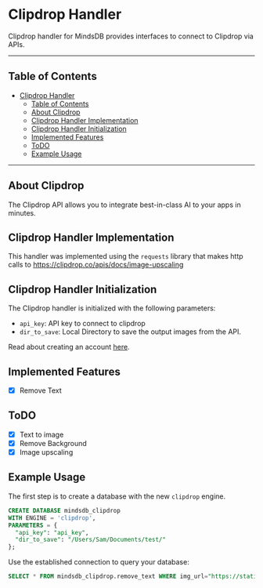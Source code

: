 # Clipdrop Handler

Clipdrop handler for MindsDB provides interfaces to connect to Clipdrop via APIs.

---

## Table of Contents

- [Clipdrop Handler](#clipdrop-handler)
  - [Table of Contents](#table-of-contents)
  - [About Clipdrop](#about-clipdrop)
  - [Clipdrop Handler Implementation](#clipdrop-handler-implementation)
  - [Clipdrop Handler Initialization](#clipdrop-handler-initialization)
  - [Implemented Features](#implemented-features)
  - [ToDO](#todo)
  - [Example Usage](#example-usage)

---

## About Clipdrop

The Clipdrop API allows you to integrate best-in-class AI to your apps in minutes.

## Clipdrop Handler Implementation

This handler was implemented using the `requests` library that makes http calls to https://clipdrop.co/apis/docs/image-upscaling

## Clipdrop Handler Initialization

The Clipdrop handler is initialized with the following parameters:

- `api_key`: API key to connect to clipdrop
- `dir_to_save`: Local Directory to save the output images from the API.

Read about creating an account [here](https://clipdrop.co/).

## Implemented Features

- [x] Remove Text


## ToDO

- [x] Text to image
- [x] Remove Background
- [x] Image upscaling

## Example Usage

The first step is to create a database with the new `clipdrop` engine. 

~~~~sql
CREATE DATABASE mindsdb_clipdrop
WITH ENGINE = 'clipdrop',
PARAMETERS = {
  "api_key": "api_key",
  "dir_to_save": "/Users/Sam/Documents/test/"
};
~~~~

Use the established connection to query your database:

~~~~sql
SELECT * FROM mindsdb_clipdrop.remove_text WHERE img_url="https://static.vecteezy.com/system/resources/thumbnails/022/721/714/small/youtube-logo-for-popular-online-media-content-creation-website-and-application-free-png.png";
~~~~
